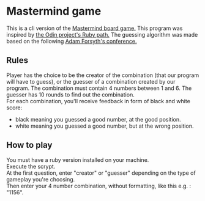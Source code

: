# Mastermind game
This is a cli version of the [Mastermind board game.](https://en.wikipedia.org/wiki/Mastermind_(board_game))
This program was inspired by [the Odin project's Ruby path.](https://www.theodinproject.com/lessons/ruby-mastermind)
The guessing algorithm was made based on the following [Adam Forsyth's conference.](https://www.youtube.com/watch?v=Okm_t5T1PiA&t=1860s&ab_channel=Confreaks)

## Rules
Player has the choice to be the creator of the combination (that our program will have to guess), or the guesser of a combination created by our program. The combination must contain 4 numbers between 1 and 6. The guesser has 10 rounds to find out the combination.  
For each combination, you'll receive feedback in form of black and white score:
- black meaning you guessed a good number, at the good position.
- white meaning you guessed a good number, but at the wrong position.

## How to play
You must have a ruby version installed on your machine.  
Execute the scrypt.  
At the first question, enter "creator" or "guesser" depending on the type of gameplay you're choosing.  
Then enter your 4 number combination, without formatting, like this e.g. : "1156".
